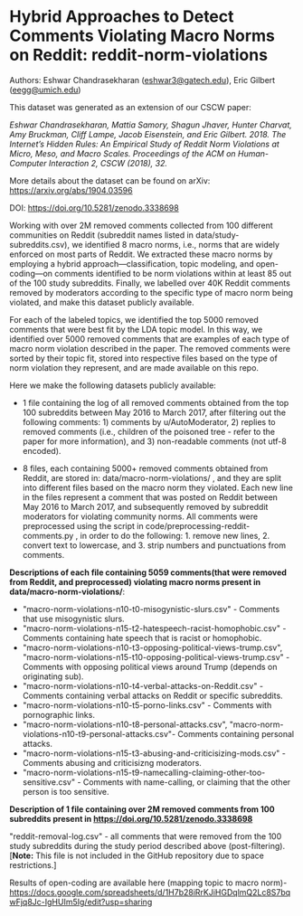 # Hybrid Approaches to Detect Comments Violating Macro Norms on Reddit: reddit-norm-violations

Authors: Eshwar Chandrasekharan (eshwar3@gatech.edu), Eric Gilbert (eegg@umich.edu)

This dataset was generated as an extension of our CSCW paper: 

*Eshwar Chandrasekharan, Mattia Samory, Shagun Jhaver, Hunter Charvat, Amy Bruckman, Cliff Lampe, Jacob Eisenstein, and Eric Gilbert. 2018. The Internet’s Hidden Rules: An Empirical Study of Reddit Norm Violations at Micro, Meso, and Macro Scales. Proceedings of the ACM on Human-Computer Interaction 2, CSCW (2018), 32.*

More details about the dataset can be found on arXiv: https://arxiv.org/abs/1904.03596

DOI: https://doi.org/10.5281/zenodo.3338698

Working with over 2M removed comments collected from 100 different communities on Reddit (subreddit names listed in data/study-subreddits.csv), we identified 8 macro norms, i.e., norms that are widely enforced on most parts of Reddit. We extracted these macro norms by employing a hybrid approach—classification, topic modeling, and open-coding—on comments identified to be norm violations within at least 85 out of the 100 study subreddits. Finally, we labelled over 40K Reddit comments removed by moderators according to the specific type of macro norm being violated, and make this dataset publicly available.

For each of the labeled topics, we identified the top 5000 removed comments that were best fit by the LDA topic model. In this way, we identified over 5000 removed comments that are examples of each type of macro norm violation described in the paper. The removed comments were sorted by their topic fit, stored into respective files based on the type of norm violation they represent, and are made available on this repo.

Here we make the following datasets publicly available:

* 1 file containing the log of all removed comments obtained from the top 100 subreddits between May 2016 to March 2017, after filtering out the following comments: 1) comments by u/AutoModerator, 2) replies to removed comments (i.e., children of the poisoned tree - refer to the paper for more information), and 3) non-readable comments (not utf-8 encoded).

* 8 files, each containing 5000+ removed comments obtained from Reddit, are stored in: data/macro-norm-violations/ , and they are split into different files based on the macro norm they violated. Each new line in the files represent a comment that was posted on Reddit between May 2016 to March 2017, and subsequently removed by subreddit moderators for violating community norms. All comments were preprocessed using the script in code/preprocessing-reddit-comments.py , in order to do the following: 1. remove new lines, 2. convert text to lowercase, and 3. strip numbers and punctuations from comments.

**Descriptions of each file containing 5059 comments(that were removed from Reddit, and preprocessed) violating macro norms present in data/macro-norm-violations/**: 
* "macro-norm-violations-n10-t0-misogynistic-slurs.csv" - Comments that use misogynistic slurs.
* "macro-norm-violations-n15-t2-hatespeech-racist-homophobic.csv" - Comments containing hate speech that is racist or homophobic.
* "macro-norm-violations-n10-t3-opposing-political-views-trump.csv", "macro-norm-violations-n15-t10-opposing-political-views-trump.csv" -  Comments with opposing political views around Trump (depends on originating sub).
* "macro-norm-violations-n10-t4-verbal-attacks-on-Reddit.csv" - Comments containing verbal attacks on Reddit or specific subreddits.
* "macro-norm-violations-n10-t5-porno-links.csv" - Comments with pornographic links.
* "macro-norm-violations-n10-t8-personal-attacks.csv", "macro-norm-violations-n10-t9-personal-attacks.csv"- Comments containing personal attacks.
* "macro-norm-violations-n15-t3-abusing-and-criticisizing-mods.csv" - Comments abusing and criticisizng moderators.
* "macro-norm-violations-n15-t9-namecalling-claiming-other-too-sensitive.csv" - Comments with name-calling, or claiming that the other person is too sensitive.

**Description of 1 file containing over 2M removed comments from 100 subreddits present in https://doi.org/10.5281/zenodo.3338698**

"reddit-removal-log.csv" - all comments that were removed from the 100 study subreddits during the study period described above (post-filtering). [**Note:** This file is not included in the GitHub repository due to space restrictions.]

Results of open-coding are available here (mapping topic to macro norm)- https://docs.google.com/spreadsheets/d/1H7b28iRrKJiHGDqlmQ2Lc8S7bqwFjq8Jc-IgHUIm5Ig/edit?usp=sharing
